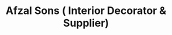 ---
title: "Afzal Sons ( Interior Decorator & Supplier)"
url: /karachi/afzal-sons-interior-decorator-und-supplier/
shop: Möbel
---